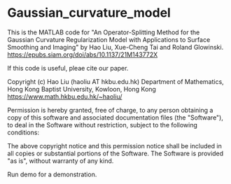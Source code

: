 # Gaussian_curvature_model

This is the MATLAB code for "An Operator-Splitting Method for the Gaussian Curvature Regularization Model with Applications to Surface Smoothing and Imaging" 
by Hao Liu, Xue-Cheng Tai and Roland Glowinski.
https://epubs.siam.org/doi/abs/10.1137/21M143772X

If this code is useful, pleae cite our paper.


Copyright (c) Hao Liu (haoliu AT hkbu.edu.hk)
Department of Mathematics,
Hong Kong Baptist University,
Kowloon, Hong Kong
https://www.math.hkbu.edu.hk/~haoliu/

Permission is hereby granted, free of charge, to any person obtaining a copy
of this software and associated documentation files (the "Software"), to deal
in the Software without restriction, subject to the following conditions:

The above copyright notice and this permission notice shall be included in
all copies or substantial portions of the Software.
The Software is provided "as is", without warranty of any kind.


Run demo for a demonstration.
